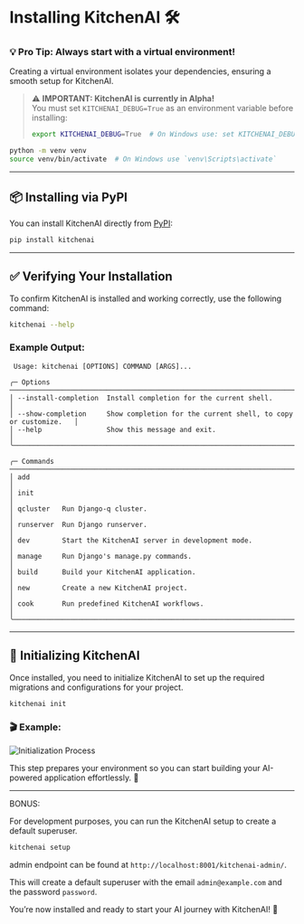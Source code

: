 # Installing KitchenAI 🛠️

### 💡 **Pro Tip**: Always start with a virtual environment!  
Creating a virtual environment isolates your dependencies, ensuring a smooth setup for KitchenAI.

> ⚠️ **IMPORTANT: KitchenAI is currently in Alpha!**  
> You must set `KITCHENAI_DEBUG=True` as an environment variable before installing:
> ```bash
> export KITCHENAI_DEBUG=True  # On Windows use: set KITCHENAI_DEBUG=True
> ```

```bash
python -m venv venv
source venv/bin/activate  # On Windows use `venv\Scripts\activate`
```

---

## 📦 Installing via PyPI
You can install KitchenAI directly from [PyPI](https://pypi.org/project/kitchenai/):

```bash
pip install kitchenai
```

---

## ✅ Verifying Your Installation

To confirm KitchenAI is installed and working correctly, use the following command:

```bash
kitchenai --help
```

### Example Output:
```plaintext
 Usage: kitchenai [OPTIONS] COMMAND [ARGS]...
 
╭─ Options ─────────────────────────────────────────────────────────────────────────────╮
│ --install-completion  Install completion for the current shell.                      │
│ --show-completion     Show completion for the current shell, to copy or customize.   │
│ --help                Show this message and exit.                                    │
╰───────────────────────────────────────────────────────────────────────────────────────╯

╭─ Commands ────────────────────────────────────────────────────────────────────────────╮
│ add                                                                                │
│ init                                                                               │
│ qcluster   Run Django-q cluster.                                                  │
│ runserver  Run Django runserver.                                                  │
│ dev        Start the KitchenAI server in development mode.                        │
│ manage     Run Django's manage.py commands.                                       │
│ build      Build your KitchenAI application.                                      │
│ new        Create a new KitchenAI project.                                        │
│ cook       Run predefined KitchenAI workflows.                                    │
╰───────────────────────────────────────────────────────────────────────────────────────╯
```

---

## 🔧 Initializing KitchenAI

Once installed, you need to initialize KitchenAI to set up the required migrations and configurations for your project. 

```bash
kitchenai init
```

### 🎬 Example:
![Initialization Process](../../../docs/_static/images/getting-started/init.gif)

This step prepares your environment so you can start building your AI-powered application effortlessly. 🚀

---


BONUS:

For development purposes, you can run the KitchenAI setup to create a default superuser. 

```bash
kitchenai setup
```

admin endpoint can be found at `http://localhost:8001/kitchenai-admin/`.

This will create a default superuser with the email `admin@example.com` and the password `password`.

You’re now installed and ready to start your AI journey with KitchenAI! 🎉  
